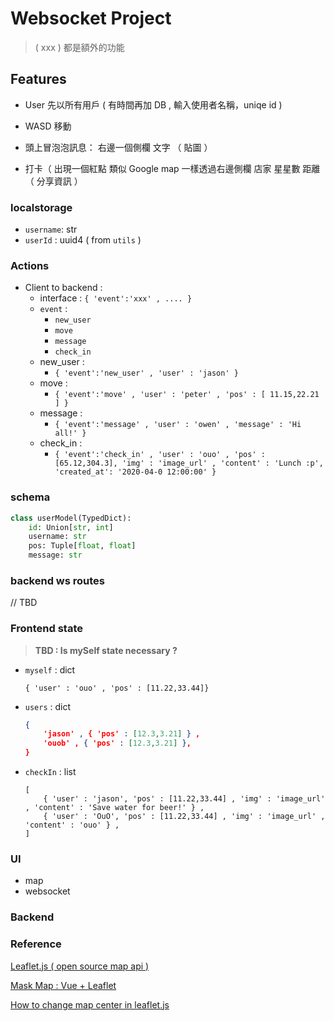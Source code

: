 # Websocket Project

> ( xxx ) 都是額外的功能

## Features

- User
先以所有用戶
( 有時間再加 DB , 輸入使用者名稱，uniqe id )

- WASD 移動

- 頭上冒泡泡訊息：
右邊一個側欄
文字
（ 貼圖 ）

- 打卡（ 出現一個紅點 類似 Google map
一樣透過右邊側欄
店家 星星數 距離
（ 分享資訊 ）

### localstorage
- `username`: str
- `userId` : uuid4 ( from `utils` )

### Actions

- Client to backend :
  - interface : `{ 'event':'xxx' , .... }`
  - `event` :
    - `new_user`
    - `move`
    - `message`
    - `check_in`
  - new_user :
    - `{ 'event':'new_user' , 'user' : 'jason' }`
  - move :
    - `{ 'event':'move' , 'user' : 'peter' , 'pos' : [ 11.15,22.21 ] }`
  - message :
    - `{ 'event':'message' , 'user' : 'owen' , 'message' : 'Hi all!' }`
  - check_in :
    - `{ 'event':'check_in' , 'user' : 'ouo' , 'pos' : [65.12,304.3], 'img' : 'image_url' , 'content' : 'Lunch :p', 'created_at': '2020-04-0 12:00:00' }`

### schema

```python
class userModel(TypedDict):
    id: Union[str, int]
    username: str
    pos: Tuple[float, float]
    message: str
```

### backend ws routes

// TBD

### Frontend state
>
> **TBD : Is mySelf state necessary ?**

- `myself` : dict

    ```jason
    { 'user' : 'ouo' , 'pos' : [11.22,33.44]}
    ```

- `users` : dict

    ```json
    { 
        'jason' , { 'pos' : [12.3,3.21] } ,
        'ouob' , { 'pos' : [12.3,3.21] },
    }
    ```

- `checkIn` : list

    ```jason
    [ 
        { 'user' : 'jason', 'pos' : [11.22,33.44] , 'img' : 'image_url' , 'content' : 'Save water for beer!' } ,
        { 'user' : 'OuO', 'pos' : [11.22,33.44] , 'img' : 'image_url' , 'content' : 'ouo' } ,
    ]
    ```

### UI

- map
- websocket

### Backend

### Reference

[Leaflet.js ( open source map api )](https://leafletjs.com/)

[Mask Map : Vue + Leaflet](https://5xruby.tw/posts/how-to-create-maskmap-by-vuejs-and-osm)

[How to change map center in leaflet.js](https://stackoverflow.com/questions/12735303/how-to-change-the-map-center-in-leaflet-js)
